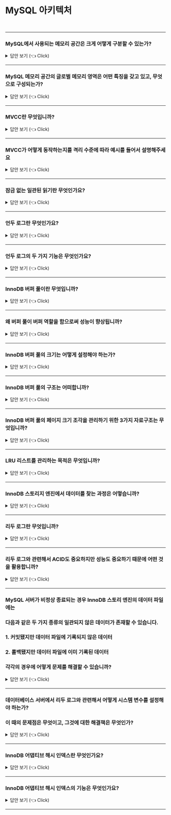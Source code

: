 # MySQL 아키텍처
<br>

-----------------------
### MySQL에서 사용되는 메모리 공간은 크게 어떻게 구분할 수 있는가?

<details>
   <summary> 답안 보기 (👈 Click)</summary>
  
<br />

+ 글로벌 메모리 영역과 로컬 메모리 영역으로 구분할 수 있습니다. 

</details>

-----------------------

### MySQL 메모리 공간의 글로벌 메모리 영역은 어떤 특징을 갖고 있고, 무엇으로 구성되는가?

<details>
   <summary> 답안 보기 (👈 Click)</summary>
<br />

+ 글로벌 메모리 영역은 일반적으로 스레드의 수와 무관하게 하나의 메모리 공간만 할당됩니다. <br> 
  대표적인 글로벌 메모리 영역은 테이블 캐시, InnoDB 버퍼 풀, InnoDB 어댑티브 해시 인덱스, InnoDB 리두 로그 버퍼가 있습니다. 

</details>

-----------------------

### MVCC란 무엇입니까? 

<details>
   <summary> 답안 보기 (👈 Click)</summary>
<br />

+ 일반적으로 레코드 레벨의 트랜잭션을 지원하는 DBMS가 제공하는 기능이며, <br>
  MVCC의 가장 큰 목적은 잠금을 사용하지 않는 일관된 읽기를 제공하는데 있습니다. <br>
  InnoDB는 언두 로그를 이용해 이 기능을 구현합니다. <br> 
  여기서 멀티 버전이라 함은 하나의 레코드에 대해 여러 개의 버전이 동시에 관리된다는 의미입니다. <br>
   

</details>

-----------------------

### MVCC가 어떻게 동작하는지를 격리 수준에 따라 예시를 들어서 설명해주세요

<details>
   <summary> 답안 보기 (👈 Click)</summary>
<br />

+ UPDATE 쿼리가 실행되면, 커밋 여부와 상관 없이 새로운 값이 InnoDB 버퍼 풀에 업데이트 되고, <br>
  기존 값은 언두 로그에 복사됩니다. <br>  
  트랜잭션 격리 수준이 READ UNCOMMITTED인 경우는, InnoDB 버퍼 풀의 데이터를 반환하고, <br> 
  READ COMMITTED나 그 이상의 격리 수준인 경우는 아직 커밋되지 않았기 때문에, <br>  
  언두 로그의 값을 반환합니다.  
   
</details>

-----------------------

### 잠금 없는 일관된 읽기란 무엇인가요? 

<details>
   <summary> 답안 보기 (👈 Click)</summary>
<br />

+ InnoDB 스토리지 엔진은 MVCC 기술을 이용해 잠금을 걸지 않고 읽기 작업을 수행합니다. <br>
  이를 잠금 없는 일관된 읽기라고 합니다. 
   
</details>

-----------------------

### 언두 로그란 무엇인가요? 

<details>
   <summary> 답안 보기 (👈 Click)</summary>
<br />

+ InnoDB 스토리지 엔진은 트랜잭션 격리 수준을 보장하기 위해 DML(INSERT, UPDATE, DELETE)로 변경되기 이전 버전의<br>
  데이터를 별도로 백업합니다. <br>
  이렇게 백업된 데이터를 언두 로그(Undo log)라고 합니다.  
   
</details>

-----------------------


### 언두 로그의 두 가지 기능은 무엇인가요? 

<details>
   <summary> 답안 보기 (👈 Click)</summary>
<br />

+ 언두 로그의 2가지 기능은 트랜잭션 보장과 격리 수준 보장입니다. <br>
  우선 트랜잭션 보장이란, 트랜잭션이 롤백되면 트랜잭션 도중 변경된 데이터를 변경 전 데이터로 복구해야 하는데, <br>
  이 때, 언두 로그에 백업해둔 이전 버전의 데이터를 이용해 복구합니다. <br>
  격리 수준 보장이란, 특정 커넥션에서 데이터를 변경하는 도중에 다른 커넥션에서 데이터를 조회하면 <br>
  트랜잭션 격리 수준에 맞게 변경 중인 레코드를 읽지 않고 언두 로그에 백업해둔 데이터를 읽어서 반환합니다.  
   
</details>

-----------------------


### InnoDB 버퍼 풀이란 무엇입니까?

<details>
   <summary> 답안 보기 (👈 Click)</summary>
<br />

+ InnoDB 스토리지 엔진에서 가장 핵심적인 부분으로, 디스크의 데이터 파일이나 인덱스 정보를 메모리에 캐시해 두는 공간입니다. <br>
  쓰기 작업을 지연시켜 일괄 작업으로 처리할 수 있게 해주는 버퍼 역할도 같이 합니다. <br> 

</details>

-----------------------

### 왜 버퍼 풀이 버퍼 역할을 함으로써 성능이 향상됩니까?

<details>
   <summary> 답안 보기 (👈 Click)</summary>
<br />

+ 일반적인 애플리케이션에서는INSERT, UPDATE, DELETE 처럼 데이터를 변경하는 쿼리는 데이터 파일의 이곳저곳에 위치한 레코드를 변경하기 때문에, <br>
  랜덤 디스크 I/O를 발생시킵니다. 하지만 버퍼 풀이 이러한 변경된 데이터를 모아서 처리하면 랜덤 디스크 I/O를 줄일 수 있습니다.  

</details>

-----------------------

### InnoDB 버퍼 풀의 크기는 어떻게 설정해야 하는가?

<details>
   <summary> 답안 보기 (👈 Click)</summary>
<br />

+ 운영체제의 전체 메모리 공간이 8GB 미만이라면 50% 정도만 InnoDB 버퍼 풀로 설정하고, <br>
  전체 메모리 공간이 그 이상이라면 InnoDB 버퍼 풀의 크기를 전체 메모리의 50%에서 시작해서 조금씩 올려가면서 <br>
  최적점을 찾습니다. 
  
</details>

-----------------------

### InnoDB 버퍼 풀의 구조는 어떠합니까?

<details>
   <summary> 답안 보기 (👈 Click)</summary>
<br />

+ InnoDB 스토리지 엔진은 버퍼 풀이라는 거대한 메모리 공간을 페이지 크기의 조각으로 쪼개어 <br>
  InnoDB 스토리지 엔진이 데이터를 필요로 할 때, 해당 데이터 페이지를 읽어서 각 조각에 저장합니다. <br>
 
</details>

-----------------------

### InnoDB 버퍼 풀의 페이지 크기 조각을 관리하기 위한 3가지 자료구조는 무엇입니까?

<details>
   <summary> 답안 보기 (👈 Click)</summary>
<br />

+ LRU 리스트와 플러시 리스트, 그리고 프리 리스트입니다. <br>
  LRU 리스트는 엄밀하게 LRU와 MRU가 결합된 형태입니다. 
 
</details>

-----------------------

### LRU 리스트를 관리하는 목적은 무엇입니까?

<details>
   <summary> 답안 보기 (👈 Click)</summary>
<br />

+ 한 번 읽어온 페이지를 최대한 오랫동안 InnoDB 버퍼 풀의 메모리에 유지해서 <br>
  디스크 읽기를 최소화하는 것입니다. <br>
  
</details>

-----------------------

### InnoDB 스토리지 엔진에서 데이터를 찾는 과정은 어떻습니까?

<details>
   <summary> 답안 보기 (👈 Click)</summary>
<br />

+ 
  
</details>

-----------------------

### 리두 로그란 무엇입니까? 

<details>
   <summary> 답안 보기 (👈 Click)</summary>
<br />

+ 리두 로그는 트랜잭션의 4가지 요소인 ACID 중에서 D에 해당하는 영속성과 가장 밀접하게 연관되어 있습니다. <br>
  리두 로그는 하드웨어나 소프트웨어 등 여러 가지 문제점으로 인해 MySQL 서버가 비정상적으로 종료됐을 때, <br>
  데이터 파일에 기록되지 못한 데이터를 잃지 않게 해주는 안전장치입니다. <br> 
  
</details>

-----------------------

### 리두 로그와 관련해서 ACID도 중요하지만 성능도 중요하기 때문에 어떤 것을 활용합니까? 

<details>
   <summary> 답안 보기 (👈 Click)</summary>
<br />

+ 리두 로그를 버퍼링할 수 있는 InnoDB 버퍼 풀이나 로그 버퍼와 같은 자료구조도 갖고 있습니다. 
  
</details>

-----------------------

### MySQL 서버가 비정상 종료되는 경우 InnoDB 스토리 엔진의 데이터 파일에는 
### 다음과 같은 두 가지 종류의 일관되지 않은 데이터가 존재할 수 있습니다.
### 1. 커밋됐지만 데이터 파일에 기록되지 않은 데이터
### 2. 롤백됐지만 데이터 파일에 이미 기록된 데이터 
### 각각의 경우에 어떻게 문제를 해결할 수 있습니까? 

<details>
   <summary> 답안 보기 (👈 Click)</summary>
<br />

+ 1번의 경우는 리두 로그에 저장된 데이터를 데이터 파일에 다시 복사하기만 하면 됩니다. <br>
  2번의 경우는 변경되기 전 데이터를 가진 언두 로그의 내용을 가져와 데이터 파일에 복사합니다. 
  
</details>

-----------------------

### 데이터베이스 서버에서 리두 로그와 관련해서 어떻게 시스템 변수를 설정해야 하는가?
### 이 때의 문제점은 무엇이고, 그것에 대한 해결책은 무엇인가? 

<details>
   <summary> 답안 보기 (👈 Click)</summary>
<br />

+ 리두 로그는 트랜잭션이 커밋되면 즉시 디스크로 기록되도록 시스템 변수를 설정해야 합니다. <br>
  하지만 이처럼 트랜잭션이 커밋될때마다 리두 로그를 디스크에 기록하도록 하는 작업은 많은 부하를 유발합니다.<br>
  따라서 InnoDB 스토리지 엔진에서 리두 로그를 어느 주기로 디스크에 동기화할지 결정하는 <br>
  innodb_flush_log_at_trx_commit 시스템 변수를 제공합니다. 
  
</details>

-----------------------
### InnoDB 어댑티브 해시 인덱스란 무엇인가요?

<details>
   <summary> 답안 보기 (👈 Click)</summary>
<br />

+ InnoDB 엔진에서 사용자가 자주 요청하는 데이터에 대해 자동으로 생성하는 인덱스이며, <br>
  사용자는 innodb_adaptive_hash_index 시스템 변수를 이용해서 어댑티브 해시 인덱스 기능을 <br>
  활성화하거나 비활성화할 수 있습니다. 
  
</details>

-----------------------
### InnoDB 어댑티브 해시 인덱스의 기능은 무엇인가요?

<details>
   <summary> 답안 보기 (👈 Click)</summary>
<br />

+ 어댑티브 해시 인덱스는 B-Tree 검색 시간을 줄여주기 위해 도입된 기능입니다. <br>
  InnoDB 스토리지 엔진은 자주 읽히는 데이터 페이지의 키 값을 이용해 해시 인덱스를 만들고, <br>
  필요할 때마다 어댑티브 해시 인덱스를 검색해서 레코드가 저장된 데이터 페이지를 즉시 찾아갈 수 있습니다. <br>
  B-Tree를 루트 노드부터 리프 노드까지 찾아가는 비용이 없어지고, <br>
  그만큼 CPU는 적은 일을 하지만 쿼리의 성능은 빨라집니다. <br> 
  
</details>

-----------------------
